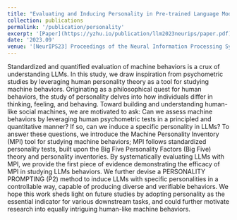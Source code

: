 ```yaml
---
title: "Evaluating and Inducing Personality in Pre-trained Language Models"
collection: publications
permalink: '/publication/personality'
excerpt: '[Paper](https://yzhu.io/publication/llm2023neurips/paper.pdf) [Repo](https://github.com/jianggy/MPI) [Video](https://vimeo.com/892280427)'
date: '2023.09' 
venue: '[NeurIPS23] Proceedings of the Neural Information Processing Systems Conference'
---
```


Standardized and quantified evaluation of machine behaviors is a crux of understanding LLMs. In this study, we draw inspiration from psychometric studies by leveraging human personality theory as a tool for studying machine behaviors. Originating as a philosophical quest for human behaviors, the study of personality delves into how individuals differ in thinking, feeling, and behaving. Toward building and understanding human-like social machines, we are motivated to ask: Can we assess machine behaviors by leveraging human psychometric tests in a principled and quantitative manner? If so, can we induce a specific personality in LLMs? To answer these questions, we introduce the Machine Personality Inventory (MPI) tool for studying machine behaviors; MPI follows standardized personality tests, built upon the Big Five Personality Factors (Big Five) theory and personality inventories. By systematically evaluating LLMs with MPI, we provide the first piece of evidence demonstrating the efficacy of MPI in studying LLMs behaviors. We further devise a PERSONALITY PROMPTING (P2) method to induce LLMs with specific personalities in a controllable way, capable of producing diverse and verifiable behaviors. We hope this work sheds light on future studies by adopting personality as the essential indicator for various downstream tasks, and could further motivate research into equally intriguing human-like machine behaviors.